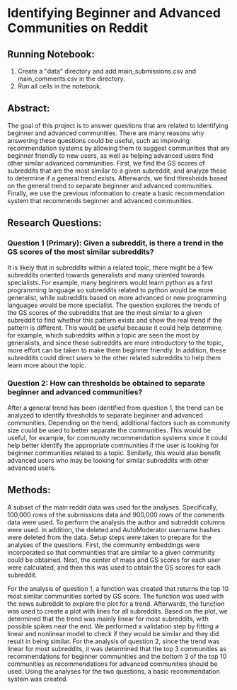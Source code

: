 # Identifying Beginner and Advanced Communities on Reddit

## Running Notebook:

1. Create a "data" directory and add main_submissions.csv and main_comments.csv in the directory.
2. Run all cells in the notebook.

## Abstract:

The goal of this project is to answer questions that are related to identifying beginner and advanced communities. There are many reasons why answering these questions could be useful, such as improving recommendation systems by allowing them to suggest communities that are beginner friendly to new users, as well as helping advanced users find other similar advanced communities. First, we find the GS scores of subreddits that are the most similar to a given subreddit, and analyze these to determine if a general trend exists. Afterwards, we find thresholds based on the general trend to separate beginner and advanced communities. Finally, we use the previous information to create a basic recommendation system that recommends beginner and advanced communities.

## Research Questions:

### Question 1 (Primary): Given a subreddit, is there a trend in the GS scores of the most similar subreddits?

It is likely that in subreddits within a related topic, there might be a few subreddits oriented towards generalists and many oriented towards specialists. For example, many beginners would learn python as a first programming language so subreddits related to python would be more generalist, while subreddits based on more advanced or new programming languages would be more specialist. The question explores the trends of the GS scores of the subreddits that are the most similar to a given subreddit to find whether this pattern exists and show the real trend if the pattern is different. This would be useful because it could help determine, for example, which subreddits within a topic are seen the most by generalists, and since these subreddits are more introductory to the topic, more effort can be taken to make them beginner friendly. In addition, these subreddits could direct users to the other related subreddits to help them learn more about the topic.

### Question 2: How can thresholds be obtained to separate beginner and advanced communities?

After a general trend has been identified from question 1, the trend can be analyzed to identify thresholds to separate beginner and advanced communities. Depending on the trend, additional factors such as community size could be used to better separate the communities. This would be useful, for example, for community recommendation systems since it could help better identify the appropriate communities if the user is looking for beginner communities related to a topic. Similarly, this would also benefit advanced users who may be looking for similar subreddits with other advanced users.

## Methods:

A subset of the main reddit data was used for the analyses. Specifically, 100,000 rows of the submissions data and 900,000 rows of the comments data were used. To perform the analysis the author and subreddit columns were used. In addition, the deleted and AutoModerator username hashes were deleted from the data. Setup steps were taken to prepare for the analyses of the questions. First, the community embeddings were incorporated so that communities that are similar to a given community could be obtained. Next, the center of mass and GS scores for each user were calculated, and then this was used to obtain the GS scores for each subreddit.

For the analysis of question 1, a function was created that returns the top 10 most similar communities sorted by GS score. The function was used with the news subreddit to explore the plot for a trend. Afterwards, the function was used to create a plot with lines for all subreddits. Based on the plot, we determined that the trend was mainly linear for most subreddits, with possible spikes near the end. We performed a validation step by fitting a linear and nonlinear model to check if they would be similar and they did result in being similar. For the analysis of question 2, since the trend was linear for most subreddits, it was determined that the top 3 communities as recommendations for beginner communities and the bottom 3 of the top 10 communities as recommendations for advanced communities should be used. Using the analyses for the two questions, a basic recommendation system was created.
